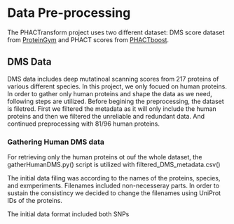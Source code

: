# Data Pre-processing

The PHACTransform project uses two different dataset: DMS score dataset from [ProteinGym](https://proteingym.org/) and PHACT scores from [PHACTboost](https://www.biorxiv.org/content/10.1101/2024.01.30.577938v1).

## DMS Data

DMS data includes deep mutatinoal scanning scores from 217 proteins of various different species. In this project, we only focued on human proteins. In order to gather only human proteins and shape the data as we need, following steps are utilized.
Before begining the preprocessing, the dataset is filetred. First we filtered the metadata as it will only include the human proteins and then we filtered the unreliable and redundant data. And continued preprocessing with 81/96 human proteins.

### Gathering Human DMS data

For retrieving only the human proteins ot ouf the whole dataset, the gatherHumanDMS.py() script is utilized with filtered_DMS_metadata.csv()


The initial data filing was according to the names of the proteins, species, and exmperiments. Filenames included non-necesseray parts. In order to sustain the consistincy we decided to change the filenames using UniProt IDs of the proteins.



The initial data format included both SNPs 
